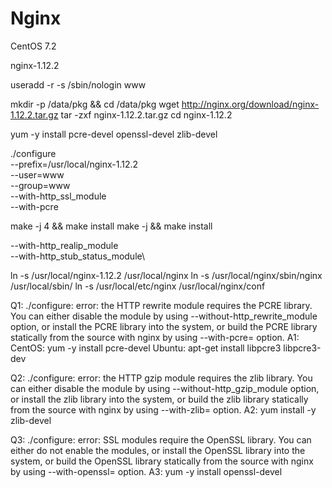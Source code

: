 Nginx
===

CentOS 7.2

nginx-1.12.2

useradd -r -s /sbin/nologin www

mkdir -p /data/pkg && cd /data/pkg
wget http://nginx.org/download/nginx-1.12.2.tar.gz
tar -zxf nginx-1.12.2.tar.gz
cd nginx-1.12.2

yum -y install pcre-devel openssl-devel zlib-devel

./configure \
--prefix=/usr/local/nginx-1.12.2 \
--user=www \
--group=www \
--with-http_ssl_module \
--with-pcre 

make -j 4 && make install
make -j && make install


--with-http_realip_module\
--with-http_stub_status_module\


ln -s /usr/local/nginx-1.12.2 /usr/local/nginx
ln -s /usr/local/nginx/sbin/nginx /usr/local/sbin/
ln -s /usr/local/etc/nginx /usr/local/nginx/conf



Q1: ./configure: error: the HTTP rewrite module requires the PCRE library.
You can either disable the module by using --without-http_rewrite_module
option, or install the PCRE library into the system, or build the PCRE library
statically from the source with nginx by using --with-pcre=<path> option.
A1: 
CentOS: yum -y install pcre-devel
Ubuntu: apt-get install libpcre3 libpcre3-dev

Q2: ./configure: error: the HTTP gzip module requires the zlib library.
You can either disable the module by using --without-http_gzip_module
option, or install the zlib library into the system, or build the zlib library
statically from the source with nginx by using --with-zlib=<path> option.
A2: yum install -y zlib-devel

Q3: ./configure: error: SSL modules require the OpenSSL library.
You can either do not enable the modules, or install the OpenSSL library
into the system, or build the OpenSSL library statically from the source
with nginx by using --with-openssl=<path> option.
A3: yum -y install openssl-devel